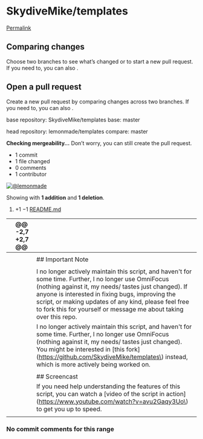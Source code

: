 # SkydiveMike/templates

[Permalink](https://github.com/SkydiveMike/templates/compare/SkydiveMike:fe5bb3a...lemonmade:1824c54)

## Comparing changes

 Choose two branches to see what’s changed or to start a new pull request. If you need to, you can also .

## Open a pull request

 Create a new pull request by comparing changes across two branches. If you need to, you can also .

 base repository: SkydiveMike/templates base: master

 head repository: lemonmade/templates compare: master

 **Checking mergeability…** Don’t worry, you can still create the pull request.

*  1 commit
*  1 file changed
*  0 comments
*  1 contributor

 [![@lemonmade](https://avatars.githubusercontent.com/u/3012583?s=60&u=44daab1c22303248437163512158fe4972259cb8&v=4)](https://github.com/lemonmade)

 Showing with **1 addition** and **1 deletion**.

1.  +1 −1 [README.md](skydivemike-templates-1.md#diff-b335630551682c19a781afebcf4d07bf978fb1f8ac04c6bf87428ed5106870f5)

|  | @@ -2,7 +2,7 @@ |  |
| :--- | :--- | :--- |
|  |  |  |
|  |  |  \#\# Important Note |
|  |  |  |
|  |  |  I no longer actively maintain this script, and haven't for some time. Further, I no longer use OmniFocus \(nothing against it, my needs/ tastes just changed\). If anyone is interested in fixing bugs, improving the script, or making updates of any kind, please feel free to fork this for yourself or message me about taking over this repo. |
|  |  |  I no longer actively maintain this script, and haven't for some time. Further, I no longer use OmniFocus \(nothing against it, my needs/ tastes just changed\). You might be interested in \[this fork\]\(https://github.com/SkydiveMike/templates\) instead, which is more actively being worked on. |
|  |  |  |
|  |  |  \#\# Screencast |
|  |  |  If you need help understanding the features of this script, you can watch a \[video of the script in action\]\(https://www.youtube.com/watch?v=avu2Gaqy3Uo\) to get you up to speed. |
|  |  |  |

### No commit comments for this range

